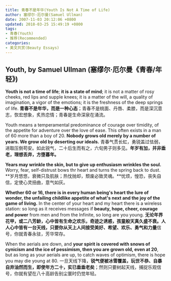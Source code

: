 ```yaml
---
title: 青春不是年华(Youth Is Not A Time of Life)
author: 塞缪尔·厄尔曼(Samuel Ullman)
date: 2007-11-03 20:12:06 +0800
updated: 2018-03-25 15:49:19 +0800
tags:
- 青春(Youth)
- 推荐(Recommended)
categories:
- 美文共赏(Beauty Essays)
---
```


## Youth, by Samuel Ullman (塞缪尔·厄尔曼《青春/年轻》)

**Youth is not a time of life**; **it is a state of mind**; it is not a matter of rosy cheeks, red lips and supple knees; it is a matter of the will, a quality of imagination, a vigor of the emotions; it is the freshness of the deep springs of life.
**青春不是年华，而是一种心态**；青春不是桃面、丹唇、柔膝，而是深沉意志，恢宏想象，炙热恋情；青春是生命深泉在涌流。

<!-- more -->

Youth means a temperamental predominance of courage over timidity, of the appetite for adventure over the love of ease. This often exists in a man of 60 more than a boy of 20. **Nobody grows old merely by a number of years. We grow old by deserting our ideals.**
青春气贯长虹，勇锐盖过怯弱，进取压倒苟安。如此锐气，二十后生而有之，六旬男子则多见。**年岁有加，并非垂老，理想丢弃，方堕暮年。**

**Years may wrinkle the skin, but to give up enthusiasm wrinkles the soul.** Worry, fear, self-distrust bows thr heart and turns the spring back to dust.
**岁月悠悠，衰微只及肌肤；热忱抛却，颓废必致灵魂。**忧烦，惶恐，丧失自信，定使心灵扭曲，意气如灰。

**Whether 60 or 16, there is in every human being's heart the lure of wonder, the unfailing childlike appetite of what's next and the joy of the game of living.** In the center of your heart and my heart there is a wireless station: so long as it receives messages if **beauty, hope, cheer, courage and power** from men and from the Infinite, so long are you young.
**无论年界花甲，或二八芳龄，心中皆有生命之欢乐，奇迹之诱惑，孩童般天真久盛不衰。**人人心中皆有一台天线，只要你从天上人间接受**美好、希望、欢乐、勇气和力量**信号，你就青春永驻，芳华常存。

When the aerials are down, and **your spirit is covered with snows of cynicism and the ice of pessimism, then you are grown old, even at 20**, but as long as your aerials are up, to catch waves of optimism, there is hope you may die young at 80.
一旦天线下降，**锐气便被冰雪覆盖，玩世不恭、自暴自弃油然而生，即使年方二十，实已垂垂老矣**；然则只要树起天线，捕捉乐观信号，你就有望在八十高龄告别尘寰时仍觉年轻。
